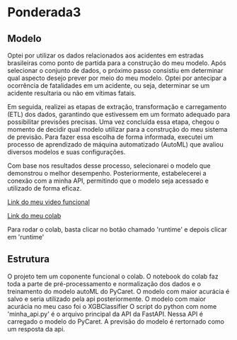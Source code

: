 # Ponderada3

## Modelo
Optei por utilizar os dados relacionados aos acidentes em estradas brasileiras como ponto de partida para a construção do meu modelo. Após selecionar o conjunto de dados, o próximo passo consistiu em determinar qual aspecto desejo prever por meio do meu modelo. Optei por antecipar a ocorrência de fatalidades em um acidente, ou seja, determinar se um acidente resultaria ou não em vítimas fatais.

Em seguida, realizei as etapas de extração, transformação e carregamento (ETL) dos dados, garantindo que estivessem em um formato adequado para possibilitar previsões precisas. Uma vez concluída essa etapa, chegou o momento de decidir qual modelo utilizar para a construção do meu sistema de previsão. Para fazer essa escolha de forma informada, executei um processo de aprendizado de máquina automatizado (AutoML) que avaliou diversos modelos e suas configurações.

Com base nos resultados desse processo, selecionarei o modelo que demonstrou o melhor desempenho. Posteriormente, estabelecerei a conexão com a minha API, permitindo que o modelo seja acessado e utilizado de forma eficaz.

[Link do meu video funcional](https://drive.google.com/file/d/1eHoY8L3-XbgarLiKmY8CtyQWt8C7WkCJ/view?usp=sharing)

[Link do meu colab](https://colab.research.google.com/drive/14lBdUNejKqsT8Vb8utNjR1Nbpsqdx9gG#scrollTo=xSIX0g0qHE26)

Para rodar o colab, basta clicar no botâo chamado 'runtime' e depois clicar em 'runtime'

## Estrutura
O projeto tem um coponente funcional o colab. O notebook do colab faz toda a parte de pré-processamento e normalização dos dados e o treinamento do modelo autoML do PyCaret. O modelo com maior acurácia é salvo e seria utilizado pela api posteriormente. O modelo com maior acurácia no meu caso foi o XGBClassifier
O script do python com nome 'minha_api.py' é o arquivo principal da API da FastAPI. Nessa API é carregado o modelo do PyCaret. A previsão do modelo é rertornado como um resposta da api.
